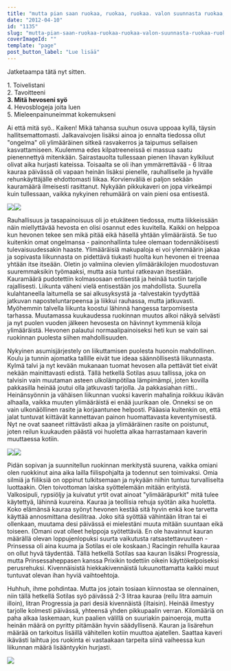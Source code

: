 ```yaml
---
title: "mutta pian saan ruokaa, ruokaa, ruokaa. valon suunnasta ruokaa, ruokaa, ruokaa."
date: "2012-04-10"
id: "1135"
slug: "mutta-pian-saan-ruokaa-ruokaa-ruokaa-valon-suunnasta-ruokaa-ruokaa-ruokaa"
coverImageId: ""
template: "page"
post_button_label: "Lue lisää"
---
```


Jatketaampa tätä nyt sitten.  
  
1\. Toivelistani  
2\. Tavoitteeni  
**3\. Mitä hevoseni syö**  
4\. Hevosblogeja joita luen  
5\. Mieleenpainuneimmat kokemukseni  
  
Ai että mitä syö.. Kaiken! Mikä tahansa suuhun osuva uppoaa kyllä, täysin hallitsemattomasti. Jalkavaivojen lisäksi ainoa jo ennalta tiedossa ollut "ongelma" oli ylimääräinen sitkeä rasvakerros ja taipumus sellaisen kasvattamiseen. Kuulemma edes kilpatreeneissä ei massua saatu pienennettyä mitenkään. Sairastauolta tullessaan pienen lihavan kylkiluut olivat aika hurjasti kateissa. Toisaalta se oli ihan ymmärrettävää - 6 litraa kauraa päivässä oli vapaan heinän lisäksi pienelle, rauhalliselle ja hyvälle rehunkäyttäjälle ehdottomasti liikaa. Korvienväliä ei paljon sekään kauramäärä ilmeisesti rasittanut. Nykyään pikkukaveri on jopa virkeämpi kuin tullessaan, vaikka nykyinen rehumäärä on vain pieni osa entisestä.  
  

[![](/images/IMG_5272.png)](http://4.bp.blogspot.com/-_47NUjTGnh4/T4RgKRLWHKI/AAAAAAAAAhI/bxdCVt-z8pA/s1600/IMG_5272.png)[![](/images/IMG_5270.png)](http://3.bp.blogspot.com/-P6zWUu1vowY/T4RgHppw1VI/AAAAAAAAAhA/CJTj62MpW-A/s1600/IMG_5270.png)

  
Rauhallisuus ja tasapainoisuus oli jo etukäteen tiedossa, mutta liikkeissään näin miellyttävää hevosta en olisi osannut edes kuvitella. Kaikki on helppoa kun hevonen tekee sen mikä pitää eikä häsellä yhtään ylimääräistä. Se tuo kuitenkin omat ongelmansa - painonhallinta tulee olemaan todennäköisesti tulevaisuudessakin haaste. Ylimääräisiä makupaloja ei voi ylenmäärin jakaa ja sopivasta liikunnasta on pidettävä tiukasti huolta kun hevonen ei treenaa yhtään itse itseään. Oletin jo valmiina olevien ylimääräkilojen muodostuvan suuremmaksikin työmaaksi, mutta asia tuntui ratkeavan itsestään. Kauramäärä pudotettiin kolmasosaan entisestä ja heinää tuotiin tarjolle rajallisesti. Liikunta väheni vielä entisestään jos mahdollista. Suurella kulahtaneella laitumella se sai alkusyksystä ja -talvestakin tyydyttää jatkuvan naposteluntarpeensa ja liikkui rauhassa, mutta jatkuvasti. Myöhemmin talvella liikunta koostui lähinnä hangessa tarpomisesta tarhassa. Muutamassa kuukaudessa ruokinnan muutos alkoi näkyä selvästi ja nyt puolen vuoden jälkeen hevosesta on hävinnyt kymmeniä kiloja ylimääräistä. Hevonen palautui normaalipainoiseksi heti kun se vain sai ruokinnan puolesta siihen mahdollisuuden.  
  
Nykyinen asumisjärjestely on liikuttamisen puolesta huonoin mahdollinen. Koulu ja tunnin ajomatka tallille eivät tue ideaa säännöllisestä liikunnasta. Kylmä talvi ja nyt kevään mukanaan tuomat hevosen alla pettävät tiet eivät nekään mainittavasti edistä. Tällä hetkellä Sotilas asuu tallissa, joka on talvisin vain muutaman asteen ulkolämpötilaa lämpimämpi, joten kovilla pakkasilla heinää joutui olla jatkuvasti tarjolla. Ja pakkasiahan riitti.. Heinänsyönnin ja vähäisen liikunnan vuoksi kaverin mahalinja roikkuu ikävän alhaalla, vaikka muuten ylimääräistä ei enää juurikaan ole. Onneksi se on vain ulkonäöllinen rasite ja korjaantunee helposti. Pääasia kuitenkin on, että jalat tuntuvat kiittävät kannettavan painon huomattavasta keventymisestä. Nyt ne ovat saaneet riittävästi aikaa ja ylimääräinen rasite on poistunut, joten reilun kuukauden päästä voi huoletta alkaa harrastamaan kaverin muuttaessa kotiin.  
  

[![](/images/IMG_5305.png)](http://4.bp.blogspot.com/-iggkar6Jhp0/T4RjYOp0NtI/AAAAAAAAAiQ/92QwWL1gwaA/s1600/IMG_5305.png)[![](/images/tui.png)](http://3.bp.blogspot.com/-aWnbmj1_B90/T4RjAss4EXI/AAAAAAAAAiA/uaYs7_Oawy4/s1600/tui.png)

  

Pidän sopivan ja suunnitellun ruokinnan merkitystä suurena, vaikka omiani olen ruokkinut aina aika lailla fiilispohjalta ja todennut sen toimivaksi. Omia silmiä ja fiiliksiä on oppinut tulkitsemaan ja nykyään niihin tuntuu turvalliselta luottaakin. Olen toivottoman laiska syöttelemään mitään erityistä. Valkosipuli, rypsiöljy ja kuivatut yrtit ovat ainoat "ylimääräpurkit" mitä tulee käytettyä, lähinnä kuureina. Kauraa ja teollisia rehuja syötän aika huoletta. Koko elämänsä kauraa syönyt hevonen kestää sitä hyvin enkä koe tarvetta käyttää annosmittana desilitraa. Joko sitä syöttää vähintään litran tai ei ollenkaan, muutama desi päivässä ei mielestäni muuta mitään suuntaan eikä toiseen. (Omani ovat olleet helppoja syötettäviä. En ole havainnut kauran määrällä olevan loppujenlopuksi suurta vaikutusta ratsastettavuuteen - Prinsessa oli aina kuuma ja Sotilas ei ole koskaan.) Racingin rehuilla kauraa on ollut hyvä täydentää. Tällä hetkellä Sotilas saa kauran lisäksi Progressia, mutta Prinsessaheppasen kanssa Prixikin todettiin oikein käyttökelpoiseksi perusrehuksi. Kivennäisistä hiekkakivennäistä lukuunottamatta kaikki muut tuntuvat olevan ihan hyviä vaihtoehtoja.  
  
Huhhuh, ihme pohdintaa. Mutta jos jotain tosiaan kiinnostaa se olennainen, niin tällä hetkellä Sotilas syö päivässä 2-3 litraa kauraa (reilu litra aamuin illoin), litran Progressia ja pari desiä kivennäistä (iltaisin). Heinää ilmestyy tarjolle kolmesti päivässä, yhteensä yhden pikkupaalin verran. Kilomääriä on paha alkaa laskemaan, kun paalien välillä on suuriakin painoeroja, mutta heinän määrä on pyritty pitämään hyvin säädyllisenä. Kauran ja lisärehun määrää on tarkoitus lisäillä vähitellen kotiin muuttoa ajatellen. Saattaa kaveri ikävästi laihtua jos ruokinta ei vastaakaan tarpeita siinä vaiheessa kun liikunnan määrä lisääntyykin hurjasti.  
  

[![](/images/tui2.png)](http://4.bp.blogspot.com/-lhUkdFhP8LY/T4RiAmSq_vI/AAAAAAAAAh4/4uEVdO4KfB8/s1600/tui2.png)

